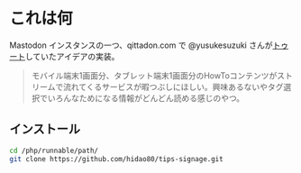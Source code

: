 # これは何

Mastodon インスタンスの一つ、qittadon.com で @yusukesuzuki さんが[トゥート](https://qiitadon.com/@yusukesuzuki/546355)していたアイデアの実装。

> モバイル端末1画面分、タブレット端末1画面分のHowToコンテンツがストリームで流れてくるサービスが暇つぶしにほしい。興味あるないやタグ選択でいろんなためになる情報がどんどん読める感じのやつ。

## インストール

```sh
cd /php/runnable/path/
git clone https://github.com/hidao80/tips-signage.git
```
